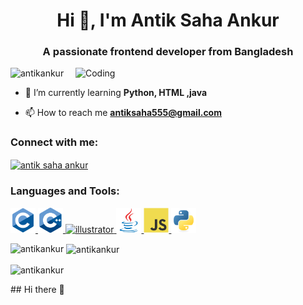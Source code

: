 <h1 align="center">Hi 👋, I'm Antik Saha Ankur</h1>
<h3 align="center">A passionate frontend developer from Bangladesh</h3>
<img align="right" alt="Coding" width="400" src=https://i.giphy.com/media/v1.Y2lkPTc5MGI3NjExeG0xaWVkZmt6bnprcXgwbHE0anZic3l3M2U2aTA3enJ2bTZxcHRpcCZlcD12MV9pbnRlcm5hbF9naWZfYnlfaWQmY3Q9Zw/bGgsc5mWoryfgKBx1u/giphy.gif
https://i.giphy.com/media/v1.Y2lkPTc5MGI3NjExeG0xaWVkZmt6bnprcXgwbHE0anZic3l3M2U2aTA3enJ2bTZxcHRpcCZlcD12MV9pbnRlcm5hbF9naWZfYnlfaWQmY3Q9Zw/bGgsc5mWoryfgKBx1u/giphy.gif

<p align="left"> <img src="https://komarev.com/ghpvc/?username=antikankur&label=Profile%20views&color=0e75b6&style=flat" alt="antikankur" /> </p>

- 🌱 I’m currently learning **Python, HTML ,java**

- 📫 How to reach me **antiksaha555@gmail.com**

<h3 align="left">Connect with me:</h3>
<p align="left">
<a href="https://fb.com/antik saha ankur" target="blank"><img align="center" src="https://raw.githubusercontent.com/rahuldkjain/github-profile-readme-generator/master/src/images/icons/Social/facebook.svg" alt="antik saha ankur" height="30" width="40" /></a>
</p>

<h3 align="left">Languages and Tools:</h3>
<p align="left"> <a href="https://www.cprogramming.com/" target="_blank" rel="noreferrer"> <img src="https://raw.githubusercontent.com/devicons/devicon/master/icons/c/c-original.svg" alt="c" width="40" height="40"/> </a> <a href="https://www.w3schools.com/cpp/" target="_blank" rel="noreferrer"> <img src="https://raw.githubusercontent.com/devicons/devicon/master/icons/cplusplus/cplusplus-original.svg" alt="cplusplus" width="40" height="40"/> </a> <a href="https://www.adobe.com/in/products/illustrator.html" target="_blank" rel="noreferrer"> <img src="https://www.vectorlogo.zone/logos/adobe_illustrator/adobe_illustrator-icon.svg" alt="illustrator" width="40" height="40"/> </a> <a href="https://www.java.com" target="_blank" rel="noreferrer"> <img src="https://raw.githubusercontent.com/devicons/devicon/master/icons/java/java-original.svg" alt="java" width="40" height="40"/> </a> <a href="https://developer.mozilla.org/en-US/docs/Web/JavaScript" target="_blank" rel="noreferrer"> <img src="https://raw.githubusercontent.com/devicons/devicon/master/icons/javascript/javascript-original.svg" alt="javascript" width="40" height="40"/> </a> <a href="https://www.python.org" target="_blank" rel="noreferrer"> <img src="https://raw.githubusercontent.com/devicons/devicon/master/icons/python/python-original.svg" alt="python" width="40" height="40"/> </a> </p>

<p><img align="left" src="https://github-readme-stats.vercel.app/api/top-langs?username=antikankur&show_icons=true&locale=en&layout=compact" alt="antikankur" /></p>

<p>&nbsp;<img align="center" src="https://github-readme-stats.vercel.app/api?username=antikankur&show_icons=true&locale=en" alt="antikankur" /></p>

<p><img align="center" src="https://github-readme-streak-stats.herokuapp.com/?user=antikankur&" alt="antikankur" /></p>
## Hi there 👋

<!--
**AntikAnkur/AntikAnkur** is a ✨ _special_ ✨ repository because its `README.md` (this file) appears on your GitHub profile.

Here are some ideas to get you started:

- 🔭 I’m currently working on ...
- 🌱 I’m currently learning ...
- 👯 I’m looking to collaborate on ...
- 🤔 I’m looking for help with ...
- 💬 Ask me about ...
- 📫 How to reach me: ...
- 😄 Pronouns: ...
- ⚡ Fun fact: ...
-->
